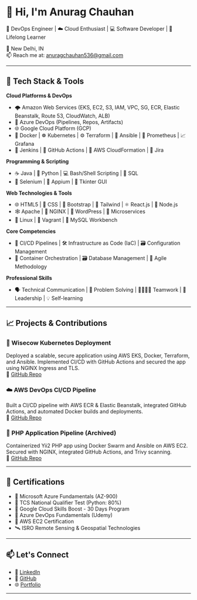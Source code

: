 
# 👋 Hi, I'm Anurag Chauhan

🚀 DevOps Engineer | ☁️ Cloud Enthusiast | 💻 Software Developer | 🧠 Lifelong Learner

📍 New Delhi, IN  
📫 Reach me at: [anuragchauhan536@gmail.com](mailto:anuragchauhan536@gmail.com)

---

## 🔧 Tech Stack & Tools

**Cloud Platforms & DevOps**
- 🌩️ Amazon Web Services (EKS, EC2, S3, IAM, VPC, SG, ECR, Elastic Beanstalk, Route 53, CloudWatch, ALB)
- 🔧 Azure DevOps (Pipelines, Repos, Artifacts)
- 🌐 Google Cloud Platform (GCP)
- 🐳 Docker | ☸️ Kubernetes | ⚙️ Terraform | 🔧 Ansible | 🔭 Prometheus | 📈 Grafana
- 🔁 Jenkins | 🚀 GitHub Actions | 📄 AWS CloudFormation | 🧰 Jira

**Programming & Scripting**
- ☕ Java | 🐍 Python | 💻 Bash/Shell Scripting | 🔎 SQL
- 🧪 Selenium | 🤖 Appium | 🐢 Tkinter GUI

**Web Technologies & Tools**
- 🌐 HTML5 | 🎨 CSS | 🧱 Bootstrap | 🎯 Tailwind | ⚛️ React.js | 🌱 Node.js
- 🕸️ Apache | 🧭 NGINX | 📝 WordPress | 🧩 Microservices
- 🐧 Linux | 🧠 Vagrant | 🧠 MySQL Workbench

**Core Competencies**
- 🔁 CI/CD Pipelines | 🛠️ Infrastructure as Code (IaC) | 🗃️ Configuration Management
- 🧩 Container Orchestration | 🗃️ Database Management | 👥 Agile Methodology

**Professional Skills**
- 🗣️ Technical Communication | 🧩 Problem Solving | 👨‍👩‍👧‍👦 Teamwork | 🌟 Leadership | 💡 Self-learning

---

## 📈 Projects & Contributions

### 🐳 Wisecow Kubernetes Deployment
Deployed a scalable, secure application using AWS EKS, Docker, Terraform, and Ansible. Implemented CI/CD with GitHub Actions and secured the app using NGINX Ingress and TLS.  
🔗 [GitHub Repo](https://github.com/anuragstark/wisecow.git)

### ☁️ AWS DevOps CI/CD Pipeline
Built a CI/CD pipeline with AWS ECR & Elastic Beanstalk, integrated GitHub Actions, and automated Docker builds and deployments.  
🔗 [GitHub Repo](https://github.com/anuragstark/CloudPulse-Automated-Deployment-CICD.git)

### 🐘 PHP Application Pipeline (Archived)
Containerized Yii2 PHP app using Docker Swarm and Ansible on AWS EC2. Secured with NGINX, integrated GitHub Actions, and Trivy scanning.  
🔗 [GitHub Repo](https://github.com/anuragstark/yii2-devops-assessment.git)

---

## 📜 Certifications

- 🏅 Microsoft Azure Fundamentals (AZ-900)
- 🏅 TCS National Qualifier Test (Python: 80%)
- 🏅 Google Cloud Skills Boost - 30 Days Program
- 🏅 Azure DevOps Fundamentals (Udemy)
- 🏅 AWS EC2 Certification
- 🛰️ ISRO Remote Sensing & Geospatial Technologies

---

## 📫 Let's Connect

- 🔗 [LinkedIn](https://www.linkedin.com/in/anuragstark/)
- 🐙 [GitHub](https://github.com/anuragstark/anuragstark)
- 🌐 [Portfolio](https://d2114wo3h7sw7y.cloudfront.net/)

---


<!---
anuragstark/anuragstark is a ✨ special ✨ repository because its `README.md` (this file) appears on your GitHub profile.
You can click the Preview link to take a look at your changes.
--->
